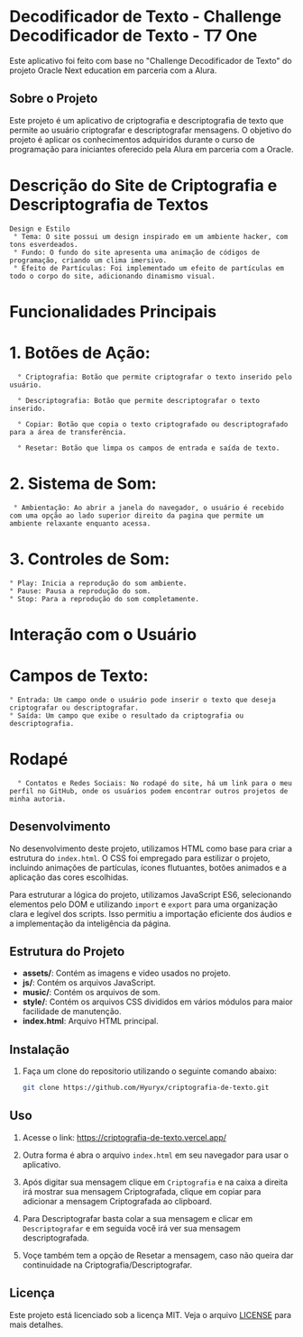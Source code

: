 # Decodificador de Texto - Challenge Decodificador de Texto - T7 One

Este aplicativo foi feito com base no "Challenge Decodificador de Texto" do projeto Oracle Next education em parceria com a Alura.

## Sobre o Projeto

Este projeto é um aplicativo de criptografia e descriptografia de texto que permite ao usuário criptografar e descriptografar mensagens. O objetivo do projeto é aplicar os conhecimentos adquiridos durante o curso de programação para iniciantes oferecido pela Alura em parceria com a Oracle.

# Descrição do Site de Criptografia e Descriptografia de Textos
    Design e Estilo
     ° Tema: O site possui um design inspirado em um ambiente hacker, com tons esverdeados.
     ° Fundo: O fundo do site apresenta uma animação de códigos de programação, criando um clima imersivo.
     ° Efeito de Partículas: Foi implementado um efeito de partículas em todo o corpo do site, adicionando dinamismo visual.

# Funcionalidades Principais
# 1. Botões de Ação:

      ° Criptografia: Botão que permite criptografar o texto inserido pelo usuário.

      ° Descriptografia: Botão que permite descriptografar o texto inserido.

      ° Copiar: Botão que copia o texto criptografado ou descriptografado para a área de transferência.

      ° Resetar: Botão que limpa os campos de entrada e saída de texto.

# 2. Sistema de Som:

     ° Ambientação: Ao abrir a janela do navegador, o usuário é recebido com uma opção ao lado superior direito da pagina que permite um ambiente relaxante enquanto acessa.

# 3. Controles de Som:

    ° Play: Inicia a reprodução do som ambiente.
    ° Pause: Pausa a reprodução do som.
    ° Stop: Para a reprodução do som completamente.

# Interação com o Usuário
  # Campos de Texto:
    ° Entrada: Um campo onde o usuário pode inserir o texto que deseja criptografar ou descriptografar.
    ° Saída: Um campo que exibe o resultado da criptografia ou descriptografia.

# Rodapé
      ° Contatos e Redes Sociais: No rodapé do site, há um link para o meu perfil no GitHub, onde os usuários podem encontrar outros projetos de minha autoria.

## Desenvolvimento

No desenvolvimento deste projeto, utilizamos HTML como base para criar a estrutura do `index.html`. O CSS foi empregado para estilizar o projeto, incluindo animações de partículas, ícones flutuantes, botões animados e a aplicação das cores escolhidas.

Para estruturar a lógica do projeto, utilizamos JavaScript ES6, selecionando elementos pelo DOM e utilizando `import` e `export` para uma organização clara e legível dos scripts. Isso permitiu a importação eficiente dos áudios e a implementação da inteligência da página.

## Estrutura do Projeto

- **assets/**: Contém as imagens e video usados no projeto.
- **js/**: Contém os arquivos JavaScript.
- **music/**: Contém os arquivos de som.
- **style/**: Contém os arquivos CSS divididos em vários módulos para maior facilidade de manutenção.
- **index.html**: Arquivo HTML principal.

## Instalação

1. Faça um clone do repositorio utilizando o seguinte comando abaixo:
    ```sh
    git clone https://github.com/Hyuryx/criptografia-de-texto.git
    ```
    
## Uso
1. Acesse o link: https://criptografia-de-texto.vercel.app/

2. Outra forma é abra o arquivo `index.html` em seu navegador para usar o aplicativo.

3. Após digitar sua mensagem clique em `Criptografia` e na caixa a direita irá mostrar sua mensagem Criptografada, clique em copiar para adicionar a mensagem Criptografada ao clipboard.

4. Para Descriptografar basta colar a sua mensagem e clicar em `Descriptografar` e em seguida você irá ver sua mensagem descriptografada.

5. Voçe também tem a opção de Resetar a mensagem, caso não queira dar continuidade na Criptografia/Descriptografar.


## Licença

Este projeto está licenciado sob a licença MIT. Veja o arquivo [LICENSE](LICENSE) para mais detalhes.
